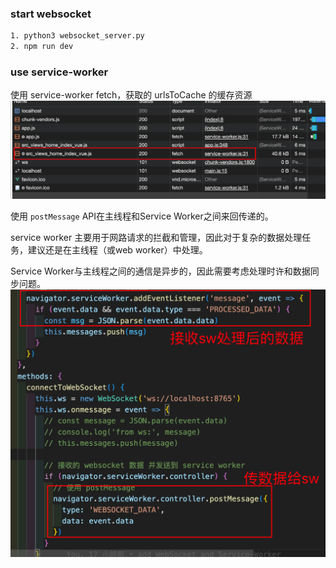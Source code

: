 ### start websocket

```bash
1. python3 websocket_server.py
2. npm run dev
```

### use service-worker

使用 service-worker fetch，获取的 urlsToCache 的缓存资源
![sw_cache](./imgs/sw_cache.png)

使用 `postMessage` API在主线程和Service Worker之间来回传递的。

service worker 主要用于网路请求的拦截和管理，因此对于复杂的数据处理任务，建议还是在主线程（或web worker）中处理。

Service Worker与主线程之间的通信是异步的，因此需要考虑处理时许和数据同步问题。
![sw_postMessage](./imgs/sw_postMessage.png)
